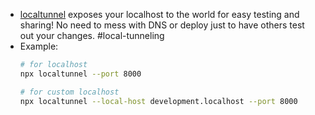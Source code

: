 - [localtunnel](https://www.npmjs.com/package/localtunnel) exposes your localhost to the world for easy testing and sharing! No need to mess with DNS or deploy just to have others test out your changes. #local-tunneling
- Example:
  ```bash
  # for localhost
  npx localtunnel --port 8000
  
  # for custom localhost
  npx localtunnel --local-host development.localhost --port 8000
  ```